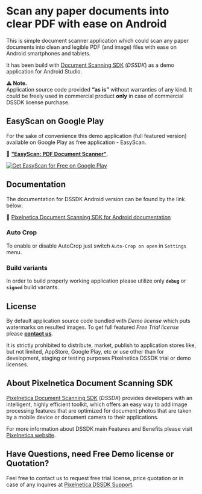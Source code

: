# Scan any paper documents into clear PDF with ease on Android

This is simple document scanner application which could scan any paper documents into clean and legible PDF (and image) files with ease on Android smartphones and tablets.

It has been build with [Document Scanning SDK](https://www.pixelnetica.com/products/document-scanning-sdk/document-scanner-api-features.html?utm_source=EasyScan&utm_medium=src-android&utm_campaign=read_me&utm_content=dssdk-features "Document Scanning SDK: Main Features and Benefits") (_DSSDK_) as a demo application for Android Studio.

__⚠️ Note.__  
Application source code provided __“as is”__ without warranties of any kind. It could be freely used in commercial product __only__ in case of commercial DSSDK license purchase. 

## EasyScan on Google Play
For the sake of convenience this demo application (full featured version) available on Google Play as free application - EasyScan.  

📱 [__"EasyScan: PDF Document Scanner"__](https://play.google.com/store/apps/details?id=com.pixelnetica.easyscan).

[![Get EasyScan for Free on Google Play](https://www.pixelnetica.com/assets/video/easyscan-promo_video-640x360-fps5.gif)](https://play.google.com/store/apps/details?id=com.pixelnetica.easyscan)

## Documentation
The documentation for DSSDK Android version can be found by the link below:

📖 [Pixelnetica Document Scanning SDK for Android documentation](https://pixelnetica.github.io/Document-Scanning-SDK-Documentation/Android/ "Document Scanning SDK for Android Documentation")

### Auto Crop
To enable or disable AutoCrop just switch `Auto-Crop on open` in `Settings` menu.

### Build variants
In order to build properly working application please utilize only __`debug`__  or __`signed`__ build variants.

## License

By default application source code bundled with _Demo license_ which puts watermarks on resulted images. 
To get full featured _Free Trial license_ please [__contact us__](https://www.pixelnetica.com/products/document-scanning-sdk/sdk-support.html?utm_source=EasyScan&utm_medium=src-android&utm_campaign=read_me&utm_content=dssdk-support "Request information or Free Trial DSSDK license").

It is strictly prohibited to distribute, market, publish to application stores like, but not limited, AppStore, Google Play, etc or use other than for development, staging or testing purposes Pixelnetica DSSDK trial or demo licenses.

## About Pixelnetica Document Scanning SDK

[Pixelnetica Document Scanning SDK](https://www.pixelnetica.com/products/document-scanning-sdk/document-scanner-sdk.html?utm_source=EasyScan&utm_medium=src-android&utm_campaign=read_me&utm_content=dssdk-overview "Document Scanning SDK: Overview") (_DSSDK_) provides developers with an intelligent, highly efficient toolkit, which offers an easy way to add image processing features that are optimized for document photos that are taken by a mobile device or document camera to their applications.

For more information about DSSDK main Features and Benefits please visit [Pixelnetica website](https://www.pixelnetica.com/products/document-scanning-sdk/document-scanner-api-features.html?utm_source=EasyScan&utm_medium=src-android&utm_campaign=read_me&utm_content=dssdk-features "Document Scanning SDK: Main Features and Benefits"). 

## Have Questions, need Free Demo license or Quotation?

Feel free to contact us to request free trial license, price quotation or in case of any inquires at [Pixelnetica DSSDK Support](https://www.pixelnetica.com/products/document-scanning-sdk/sdk-support.html?utm_source=EasyScan&utm_medium=src-android&utm_campaign=read_me&utm_content=dssdk-support "Contact Pixelnetica support for Free trial, Quotation or incase of any questions").

